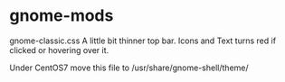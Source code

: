 # gnome-mods
gnome-classic.css
A little bit thinner top bar.
Icons and Text turns red if clicked or hovering over it.

Under CentOS7 move this file to /usr/share/gnome-shell/theme/

